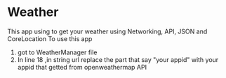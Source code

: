 # Weather
This app using to get your weather using Networking, API, JSON and CoreLocation
To use this app 
1. got to WeatherManager file 
2. In line 18 ,in string url replace the part that say "your appid" with your appid that getted from openweathermap API
